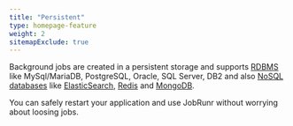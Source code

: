 ```yaml
---
title: "Persistent"
type: homepage-feature
weight: 2
sitemapExclude: true
---
```

Background jobs are created in a persistent storage and supports [RDBMS](documentation/installation/storage#sql-databases) like MySql/MariaDB, PostgreSQL, Oracle, SQL Server, DB2 and also [NoSQL databases](documentation/installation/storage#nosql-databases) like [ElasticSearch](https://www.elastic.co/elasticsearch/), [Redis](https://redis.io/) and [MongoDB](https://www.mongodb.com/).

You can safely restart your application and use JobRunr without worrying about loosing jobs.
